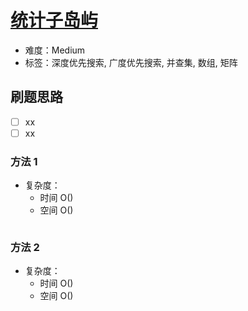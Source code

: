 # [统计子岛屿](https://leetcode-cn.com/problems/count-sub-islands/)

- 难度：Medium
- 标签：深度优先搜索, 广度优先搜索, 并查集, 数组, 矩阵

## 刷题思路

- [ ] xx
- [ ] xx

### 方法 1

- 复杂度：
    - 时间 O()
    - 空间 O()

``` js

```

### 方法 2

- 复杂度：
    - 时间 O()
    - 空间 O()

``` js

```
